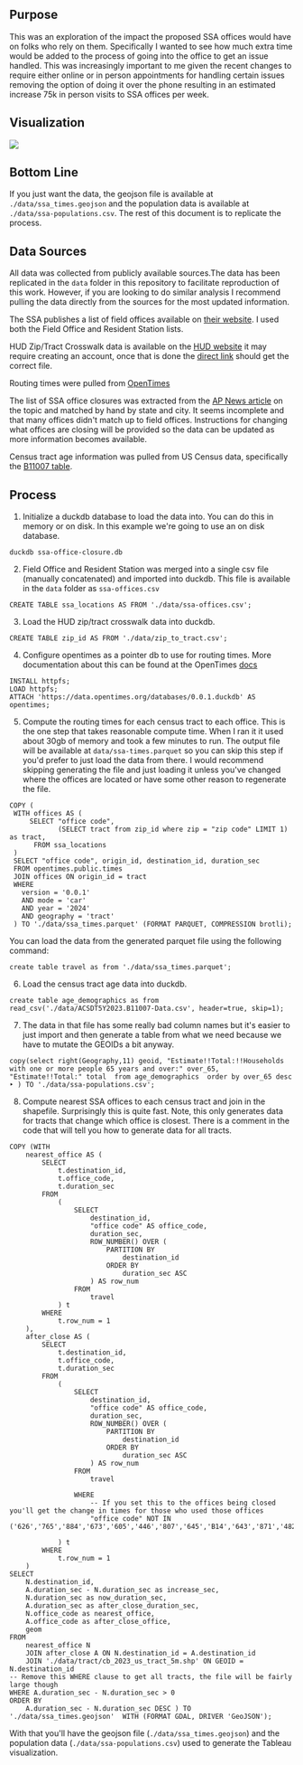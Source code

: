 ## Purpose

This was an exploration of the impact the proposed SSA offices would have on folks who rely on them. Specifically I wanted to see how much extra time would be added to the process of going into the office to get an issue handled. This was increasingly important to me given the recent changes to require either online or in person appointments for handling certain issues removing the option of doing it over the phone resulting in an estimated increase 75k in person visits to SSA offices per week. 

## Visualization

<div class='tableauPlaceholder' id='viz1742670976102' style='position: relative'><noscript><a href='#'><img alt=' ' src='https:&#47;&#47;public.tableau.com&#47;static&#47;images&#47;SS&#47;SSAClosures&#47;ProposedClosuresAPNewsListViewbyIncreaseHouseholds&#47;1_rss.png' style='border: none' /></a></noscript><object class='tableauViz'  style='display:none;'><param name='host_url' value='https%3A%2F%2Fpublic.tableau.com%2F' /> <param name='embed_code_version' value='3' /> <param name='site_root' value='' /><param name='name' value='SSAClosures&#47;ProposedClosuresAPNewsListViewbyIncreaseHouseholds' /><param name='tabs' value='yes' /><param name='toolbar' value='yes' /><param name='static_image' value='https:&#47;&#47;public.tableau.com&#47;static&#47;images&#47;SS&#47;SSAClosures&#47;ProposedClosuresAPNewsListViewbyIncreaseHouseholds&#47;1.png' /> <param name='animate_transition' value='yes' /><param name='display_static_image' value='yes' /><param name='display_spinner' value='yes' /><param name='display_overlay' value='yes' /><param name='display_count' value='yes' /><param name='language' value='en-US' /></object></div>                <script type='text/javascript'>                    var divElement = document.getElementById('viz1742670976102');                    var vizElement = divElement.getElementsByTagName('object')[0];                    vizElement.style.width='100%';vizElement.style.height=(divElement.offsetWidth*0.75)+'px';                    var scriptElement = document.createElement('script');                    scriptElement.src = 'https://public.tableau.com/javascripts/api/viz_v1.js';                    vizElement.parentNode.insertBefore(scriptElement, vizElement);                </script>

## Bottom Line
If you just want the data, the geojson file is available at `./data/ssa_times.geojson` and the population data is available at `./data/ssa-populations.csv`. The rest of this document is to replicate the process. 

## Data Sources

All data was collected from publicly available sources.The data has been replicated in the `data` folder in this repository to facilitate reproduction of this work. However, if you are looking to do similar analysis I recommend pulling the data directly from the sources for the most updated information.

The SSA publishes a list of field offices available on [their website](https://www.ssa.gov/data/maps/accessible.html). I used both the Field Office and Resident Station lists. 

HUD Zip/Tract Crosswalk data is available on the [HUD website](https://www.huduser.gov/apps/public/uspscrosswalk/home) it may require creating an account, once that is done the [direct link](https://www.huduser.gov/apps/public/uspscrosswalk/download_file/ZIP_TRACT_122024.xlsx) should get the correct file.

Routing times were pulled from [OpenTimes](https://opentimes.org/) 

The list of SSA office closures was extracted from the [AP News article](https://apnews.com/article/social-security-offices-closures-doge-trump-b2b1a5b2ba4fb968abc3379bf90715ff) on the topic and matched by hand by state and city. It seems incomplete and that many offices didn't match up to field offices. Instructions for changing what offices are closing will be provided so the data can be updated as more information becomes available. 

Census tract age information was pulled from US Census data, specifically the [B11007 table](https://data.census.gov/table?q=B11007).

## Process

1) Initialize a duckdb database to load the data into. You can do this in memory or on disk. In this example we're going to use an on disk database.

`duckdb ssa-office-closure.db`

2) Field Office and Resident Station was merged into a single csv file (manually concatenated) and imported into duckdb. This file is available in the `data` folder as `ssa-offices.csv` 

`CREATE TABLE ssa_locations AS FROM './data/ssa-offices.csv';`

3) Load the HUD zip/tract crosswalk data into duckdb.

`CREATE TABLE zip_id AS FROM './data/zip_to_tract.csv';`

4) Configure opentimes as a pointer db to use for routing times. More documentation about this can be found at the OpenTimes [docs](https://github.com/dfsnow/opentimes?tab=readme-ov-file#using-duckdb)

```
INSTALL httpfs;
LOAD httpfs;
ATTACH 'https://data.opentimes.org/databases/0.0.1.duckdb' AS opentimes;
```

5) Compute the routing times for each census tract to each office. This is the one step that takes reasonable compute time. When I ran it it used about 30gb of memory and took a few minutes to run. The output file will be available at `data/ssa-times.parquet` so you can skip this step if you'd prefer to just load the data from there. I would recommend skipping generating the file and just loading it unless you've changed where the offices are located or have some other reason to regenerate the file.

```
COPY (
 WITH offices AS (
     SELECT "office code",
            (SELECT tract from zip_id where zip = "zip code" LIMIT 1) as tract,
      FROM ssa_locations
 )
 SELECT "office code", origin_id, destination_id, duration_sec
 FROM opentimes.public.times
 JOIN offices ON origin_id = tract
 WHERE
   version = '0.0.1'
   AND mode = 'car'
   AND year = '2024'
   AND geography = 'tract'
 ) TO './data/ssa_times.parquet' (FORMAT PARQUET, COMPRESSION brotli);
 ```

You can load the data from the generated parquet file using the following command:

 `create table travel as from './data/ssa_times.parquet';`

 6) Load the census tract age data into duckdb. 

 `create table age_demographics as from read_csv('./data/ACSDT5Y2023.B11007-Data.csv', header=true, skip=1);`

 7) The data in that file has some really bad column names but it's easier to just import and then generate a table from what we need because we have to mutate the GEOIDs a bit anyway. 

 `copy(select right(Geography,11) geoid, "Estimate!!Total:!!Households with one or more people 65 years and over:" over_65, "Estimate!!Total:" total  from age_demographics  order by over_65 desc
‣ ) TO './data/ssa-populations.csv';`

8) Compute nearest SSA offices to each census tract and join in the shapefile. Surprisingly this is quite fast.  Note, this only generates data for tracts that change which office is closest. There is a comment in the code that will tell you how to generate data for all tracts.

```
COPY (WITH
    nearest_office AS (
        SELECT
            t.destination_id,
            t.office_code,
            t.duration_sec
        FROM
            (
                SELECT
                    destination_id,
                    "office code" AS office_code,
                    duration_sec,
                    ROW_NUMBER() OVER (
                        PARTITION BY
                            destination_id
                        ORDER BY
                            duration_sec ASC
                    ) AS row_num
                FROM
                    travel
            ) t
        WHERE
            t.row_num = 1
    ),
    after_close AS (
        SELECT
            t.destination_id,
            t.office_code,
            t.duration_sec
        FROM
            (
                SELECT
                    destination_id,
                    "office code" AS office_code,
                    duration_sec,
                    ROW_NUMBER() OVER (
                        PARTITION BY
                            destination_id
                        ORDER BY
                            duration_sec ASC
                    ) AS row_num
                FROM
                    travel
                    
                WHERE
                    -- If you set this to the offices being closed you'll get the change in times for those who used those offices
                    "office code" NOT IN ('626','765','884','673','605','446','807','645','B14','643','871','482','336','335','340','706','133','148','393','790','839','314','879')

            ) t
        WHERE
            t.row_num = 1
    )
SELECT
    N.destination_id,
    A.duration_sec - N.duration_sec as increase_sec,
    N.duration_sec as now_duration_sec,
    A.duration_sec as after_close_duration_sec,
    N.office_code as nearest_office,
    A.office_code as after_close_office,
    geom
FROM
    nearest_office N
    JOIN after_close A ON N.destination_id = A.destination_id
    JOIN './data/tract/cb_2023_us_tract_5m.shp' ON GEOID = N.destination_id
-- Remove this WHERE clause to get all tracts, the file will be fairly large though
WHERE A.duration_sec - N.duration_sec > 0 
ORDER BY
    A.duration_sec - N.duration_sec DESC ) TO './data/ssa_times.geojson'  WITH (FORMAT GDAL, DRIVER 'GeoJSON');
```

With that you'll have the geojson file (`./data/ssa_times.geojson`) and the population data (`./data/ssa-populations.csv`) used to generate the Tableau visualization. 